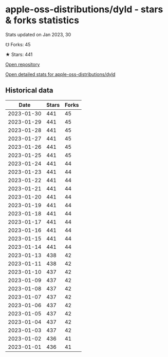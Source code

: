 # apple-oss-distributions/dyld - stars & forks statistics

Stats updated on Jan 2023, 30

☋ Forks: 45

★ Stars: 441

[Open repository](https://github.com/apple-oss-distributions/dyld)

[Open detailed stats for apple-oss-distributions/dyld](https://reviewgithub.com/rep/apple-oss-distributions/dyld)

## Historical data
| Date | Stars | Forks |
|------|-------|-------|
| 2023-01-30 | 441 | 45 | 
| 2023-01-29 | 441 | 45 | 
| 2023-01-28 | 441 | 45 | 
| 2023-01-27 | 441 | 45 | 
| 2023-01-26 | 441 | 45 | 
| 2023-01-25 | 441 | 45 | 
| 2023-01-24 | 441 | 44 | 
| 2023-01-23 | 441 | 44 | 
| 2023-01-22 | 441 | 44 | 
| 2023-01-21 | 441 | 44 | 
| 2023-01-20 | 441 | 44 | 
| 2023-01-19 | 441 | 44 | 
| 2023-01-18 | 441 | 44 | 
| 2023-01-17 | 441 | 44 | 
| 2023-01-16 | 441 | 44 | 
| 2023-01-15 | 441 | 44 | 
| 2023-01-14 | 441 | 44 | 
| 2023-01-13 | 438 | 42 | 
| 2023-01-11 | 438 | 42 | 
| 2023-01-10 | 437 | 42 | 
| 2023-01-09 | 437 | 42 | 
| 2023-01-08 | 437 | 42 | 
| 2023-01-07 | 437 | 42 | 
| 2023-01-06 | 437 | 42 | 
| 2023-01-05 | 437 | 42 | 
| 2023-01-04 | 437 | 42 | 
| 2023-01-03 | 437 | 42 | 
| 2023-01-02 | 436 | 41 | 
| 2023-01-01 | 436 | 41 | 

